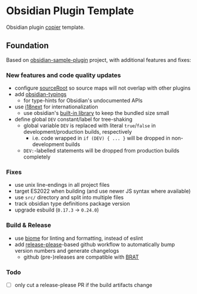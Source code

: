# Obsidian Plugin Template

Obsidian plugin [copier](https://github.com/copier-org/copier) template.

## Foundation

Based on [obsidian-sample-plugin](https://github.com/obsidianmd/obsidian-sample-plugin) project, with additional features and fixes:

### New features and code quality updates

- configure [sourceRoot](https://esbuild.github.io/api/#source-root) so source maps will not overlap with other plugins
- add [obsidian-typings](https://github.com/Fevol/obsidian-typings)
  - for type-hints for Obsidian's undocumented APIs
- use [i18next](https://www.i18next.com/) for internationalization
  - use obsidian's [built-in library](https://forum.obsidian.md/t/expose-useful-libraries-to-plugin-devs-incl-i18next/89371) to keep the bundled size small
- define global `DEV` constant/label for tree-shaking
  - global variable `DEV` is replaced with literal `true`/`false` in development/production builds, respectively
    - i.e. code wrapped in `if (DEV) { ... }` will be dropped in non-development builds
  - `DEV:`-labelled statements will be dropped from production builds completely

### Fixes

- use unix line-endings in all project files
- target ES2022 when building (and use newer JS syntax where available)
- use `src/` directory and split into multiple files
- track obsidian type definitions package version
- upgrade esbuild (`0.17.3` -> `0.24.0`)

### Build & Release

- use [biome](https://biomejs.dev) for linting and formatting, instead of eslint
- add [release-please](https://github.com/googleapis/release-please-action)-based github workflow to automatically bump version numbers and generate changelogs
  - github (pre-)releases are compatible with [BRAT](https://github.com/TfTHacker/obsidian42-brat)

### Todo

- [ ] only cut a release-please PR if the build artifacts change
